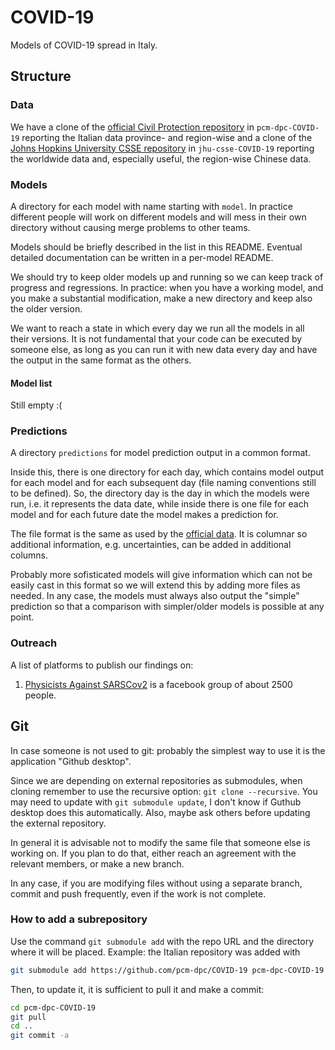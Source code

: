 # COVID-19

Models of COVID-19 spread in Italy.

## Structure

### Data

We have a clone of the [official Civil Protection
repository](https://github.com/pcm-dpc/COVID-19) in `pcm-dpc-COVID-19`
reporting the Italian data province- and region-wise and a clone of the [Johns
Hopkins University CSSE repository](https://github.com/CSSEGISandData/COVID-19)
in `jhu-csse-COVID-19` reporting the worldwide data and, especially useful, the
region-wise Chinese data.

### Models
  
A directory for each model with name starting with `model`. In practice
different people will work on different models and will mess in their own
directory without causing merge problems to other teams.

Models should be briefly described in the list in this README. Eventual
detailed documentation can be written in a per-model README.

We should try to keep older models up and running so we can keep track of
progress and regressions. In practice: when you have a working model, and you
make a substantial modification, make a new directory and keep also the older
version.

We want to reach a state in which every day we run all the models in all their
versions. It is not fundamental that your code can be executed by someone else,
as long as you can run it with new data every day and have the output in the
same format as the others.

#### Model list

Still empty :(

### Predictions
  
A directory `predictions` for model prediction output in a common format.

Inside this, there is one directory for each day, which contains model output
for each model and for each subsequent day (file naming conventions still to be
defined). So, the directory day is the day in which the models were run, i.e.
it represents the data date, while inside there is one file for each model and
for each future date the model makes a prediction for.

The file format is the same as used by the [official
data](https://github.com/pcm-dpc/COVID-19). It is columnar so additional
information, e.g. uncertainties, can be added in additional columns.

Probably more sofisticated models will give information which can not be easily
cast in this format so we will extend this by adding more files as needed. In
any case, the models must always also output the "simple" prediction so that
a comparison with simpler/older models is possible at any point.

### Outreach

A list of platforms to publish our findings on:
1. [Physicists Against SARSCov2](https://www.facebook.com/groups/PhysicistsAgainstSARSCoV2/) is a facebook group of about 2500 people.

## Git

In case someone is not used to git: probably the simplest way to use it is the
application "Github desktop".

Since we are depending on external repositories as submodules, when cloning
remember to use the recursive option: `git clone --recursive`. You may need to
update with `git submodule update`, I don't know if Guthub desktop does this
automatically. Also, maybe ask others before updating the external repository.

In general it is advisable not to modify the same file that someone else is
working on. If you plan to do that, either reach an agreement with the relevant
members, or make a new branch.

In any case, if you are modifying files without using a separate branch, commit
and push frequently, even if the work is not complete.

### How to add a subrepository

Use the command `git submodule add` with the repo URL and the directory where
it will be placed. Example: the Italian repository was added with

```sh
git submodule add https://github.com/pcm-dpc/COVID-19 pcm-dpc-COVID-19
```

Then, to update it, it is sufficient to pull it and make a commit:

```sh
cd pcm-dpc-COVID-19
git pull
cd ..
git commit -a
```